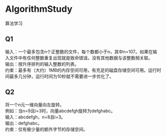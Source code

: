 # AlgorithmStudy
算法学习

## Q1
输入：一个最多包含n个正整数的文件，每个数都小于n，其中n=107。如果在输入文件中有任何整数重复出现就是致命错误。没有其他数据与该整数相关联。<br>
输出：按升序排列的输入整数的列表。<br>
约束：最多有（大约）1MB的内存空间可用，有充足的磁盘存储空间可用。运行时间最多几分钟，运行时间为10秒就不需要进一步优化了。

## Q2
将一个n元一维向量向左旋转。<br>
例如：当n=9且i=3时，向量abcdefgh旋转为defghabc。<br>
输入：abcdefgh，n=8且i=3。<br>
输出：defghabc。<br>
约束：仅有极少量的额外字节的存储空间。<br>